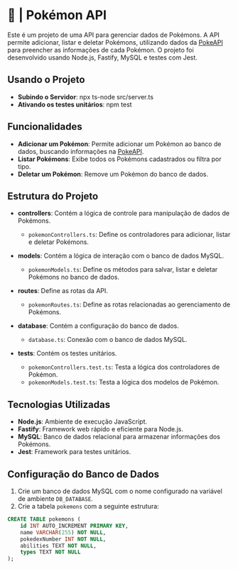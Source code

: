 # 🐸 | Pokémon API

Este é um projeto de uma API para gerenciar dados de Pokémons. A API permite adicionar, listar e deletar Pokémons, utilizando dados da [PokeAPI](https://pokeapi.co/) para preencher as informações de cada Pokémon. O projeto foi desenvolvido usando Node.js, Fastify, MySQL e testes com Jest.

## Usando o Projeto

- **Subindo o Servidor**: npx ts-node src/server.ts
- **Ativando os testes unitários**: npm test

## Funcionalidades

- **Adicionar um Pokémon**: Permite adicionar um Pokémon ao banco de dados, buscando informações na [PokeAPI](https://pokeapi.co/).
- **Listar Pokémons**: Exibe todos os Pokémons cadastrados ou filtra por tipo.
- **Deletar um Pokémon**: Remove um Pokémon do banco de dados.

## Estrutura do Projeto

- **controllers**: Contém a lógica de controle para manipulação de dados de Pokémons.
  - `pokemonControllers.ts`: Define os controladores para adicionar, listar e deletar Pokémons.
  
- **models**: Contém a lógica de interação com o banco de dados MySQL.
  - `pokemonModels.ts`: Define os métodos para salvar, listar e deletar Pokémons no banco de dados.
  
- **routes**: Define as rotas da API.
  - `pokemonRoutes.ts`: Define as rotas relacionadas ao gerenciamento de Pokémons.
  
- **database**: Contém a configuração do banco de dados.
  - `database.ts`: Conexão com o banco de dados MySQL.

- **tests**: Contém os testes unitários.
  - `pokemonControllers.test.ts`: Testa a lógica dos controladores de Pokémon.
  - `pokemonModels.test.ts`: Testa a lógica dos modelos de Pokémon.

## Tecnologias Utilizadas

- **Node.js**: Ambiente de execução JavaScript.
- **Fastify**: Framework web rápido e eficiente para Node.js.
- **MySQL**: Banco de dados relacional para armazenar informações dos Pokémons.
- **Jest**: Framework para testes unitários.

## Configuração do Banco de Dados

1. Crie um banco de dados MySQL com o nome configurado na variável de ambiente `DB_DATABASE`.
2. Crie a tabela `pokemons` com a seguinte estrutura:

```sql
CREATE TABLE pokemons (
    id INT AUTO_INCREMENT PRIMARY KEY,
    name VARCHAR(255) NOT NULL,
    pokedexNumber INT NOT NULL,
    abilities TEXT NOT NULL,
    types TEXT NOT NULL
);
